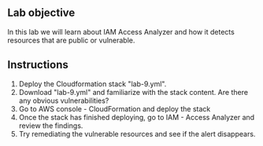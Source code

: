 ## Lab objective
In this lab we will learn about IAM Access Analyzer and how it detects resources that are public or vulnerable. 


## Instructions
1. Deploy the Cloudformation stack "lab-9.yml".
2. Download "lab-9.yml" and familiarize with the stack content. Are there any obvious vulnerabilities?
3. Go to AWS console - CloudFormation and deploy the stack
4. Once the stack has finished deploying, go to IAM - Access Analyzer and review the findings. 
5. Try remediating the vulnerable resources and see if the alert disappears.
